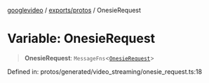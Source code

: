 [googlevideo](../../../README.md) / [exports/protos](../README.md) / OnesieRequest

# Variable: OnesieRequest

> **OnesieRequest**: `MessageFns`\<[`OnesieRequest`](../interfaces/OnesieRequest.md)\>

Defined in: protos/generated/video\_streaming/onesie\_request.ts:18
